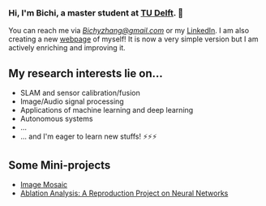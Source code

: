 ### Hi, I'm Bichi, a master student at [TU Delft](https://www.tudelft.nl/). 👋
You can reach me via *Bichyzhang@gmail.com* or my [LinkedIn](https://www.linkedin.com/in/bichi-zhang-44814a190/).
I am also creating a new [webpage](https://ancientreebill.github.io/) of myself! It is now a very simple version but I am actively enriching and improving it.

## My research interests lie on...
- SLAM and sensor calibration/fusion
- Image/Audio signal processing
- Applications of machine learning and deep learning
- Autonomous systems
- ...
- ... and I'm eager to learn new stuffs! ⚡⚡⚡



## Some Mini-projects

<!-- BLOG-POST-LIST:START -->
- [Image Mosaic](https://github.com/AncientreeBILL/Image-Mosaic)
- [Ablation Analysis: A Reproduction Project on Neural Networks](https://github.com/AncientreeBILL/TU-Delft-Deep-Learning-CS4240-Reproducibility-Project---Between-Class-Learning-for-Image-Classifica)
<!-- BLOG-POST-LIST:END -->


<!--
**AncientreeBILL/AncientreeBILL** is a ✨ _special_ ✨ repository because its `README.md` (this file) appears on your GitHub profile.

Here are some ideas to get you started:

- 🔭 I’m currently working on ...
- 🌱 I’m currently learning ...
- 👯 I’m looking to collaborate on ...
- 🤔 I’m looking for help with ...
- 💬 Ask me about ...
- 📫 How to reach me: ...
- 😄 Pronouns: ...
- ⚡ Fun fact: ...
-->

